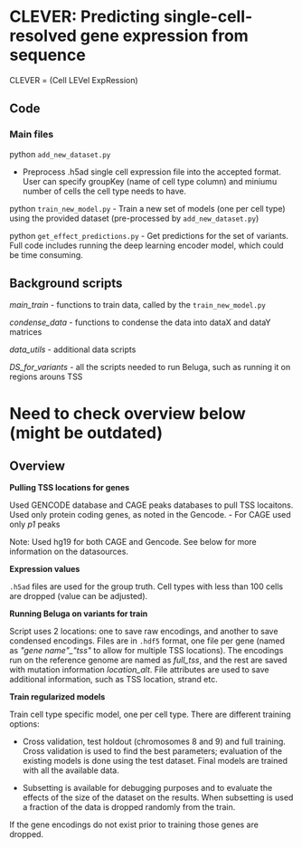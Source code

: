 # CLEVER: Predicting single-cell-resolved gene expression from sequence

CLEVER = (Cell LEVel ExpRession)

## Code

### Main files 

python `add_new_dataset.py` <params> 
   - Preprocess .h5ad single cell expression file into the accepted format. User can specify groupKey (name of cell type column) and miniumu number of cells the cell type needs to have.


python `train_new_model.py` <params>
    - Train a new set of models (one per cell type) using the provided dataset (pre-processed by `add_new_dataset.py`)


python `get_effect_predictions.py`  <params>
    - Get predictions for the set of variants. Full code includes running the deep learning encoder model, which could be time consuming. 



## Background scripts

*main_train* - functions to train data, called by the `train_new_model.py` 

*condense_data* - functions to condense the data into dataX and dataY matrices

*data_utils* - additional data scripts

*DS_for_variants* - all the scripts needed to run Beluga, such as running it on regions arouns TSS



# Need to check overview below (might be outdated)

## Overview

__Pulling TSS locations for genes__

Used GENCODE database and CAGE peaks databases to pull TSS locaitons. Used only protein coding genes, as noted in the Gencode. 
    - For CAGE used only *p1* peaks

Note: Used hg19 for both CAGE and Gencode. See below for more information on the datasources.

__Expression values__

`.h5ad` files are used for the group truth. Cell types with less than 100 cells are dropped (value can be adjusted).


__Running Beluga on variants for train__

Script uses 2 locations: one to save raw encodings, and another to save condensed encodings. Files are in `.hdf5` format, one file per gene (named as *"gene name"_"tss"* to allow for multiple TSS locations). The encodings run on the reference genome are named as *full_tss*, and the rest are saved with mutation information *location_alt*. File attributes are used to save additional information, such as TSS location, strand etc.  



__Train regularized models__

Train cell type specific model, one per cell type. There are different training options: 

- Cross validation, test holdout (chromosomes 8 and 9) and full training. Cross validation is used to find the best parameters; evaluation of the existing models is done using the test dataset. Final models are trained with all the available data. 

- Subsetting is available for debugging purposes and to evaluate the effects of the size of the dataset on the results. When subsetting is used a fraction of the data is dropped randomly from the train. 

If the gene encodings do not exist prior to training those genes are dropped. 

